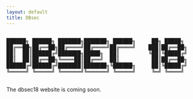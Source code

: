 ```yaml
---
layout: default
title: DBsec
---
```



<pre>

██████╗ ██████╗ ███████╗███████╗ ██████╗     ██╗ █████╗ 
██╔══██╗██╔══██╗██╔════╝██╔════╝██╔════╝    ███║██╔══██╗
██║  ██║██████╔╝███████╗█████╗  ██║         ╚██║╚█████╔╝
██║  ██║██╔══██╗╚════██║██╔══╝  ██║          ██║██╔══██╗
██████╔╝██████╔╝███████║███████╗╚██████╗     ██║╚█████╔╝
╚═════╝ ╚═════╝ ╚══════╝╚══════╝ ╚═════╝     ╚═╝ ╚════╝ 
                                                        
</pre>

The dbsec18 website is coming soon.

